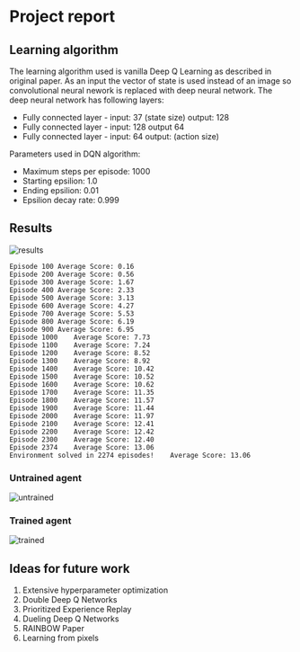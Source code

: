 # Project report

## Learning algorithm

The learning algorithm used is vanilla Deep Q Learning as described in original paper. As an input the vector of state is used instead of an image so convolutional neural nework is replaced with deep neural network. The deep neural network has following layers:

- Fully connected layer - input: 37 (state size) output: 128
- Fully connected layer - input: 128 output 64
- Fully connected layer - input: 64 output: (action size)

Parameters used in DQN algorithm:

- Maximum steps per episode: 1000
- Starting epsilion: 1.0
- Ending epsilion: 0.01
- Epsilion decay rate: 0.999

## Results

![results](training_plot.png)

```
Episode 100	Average Score: 0.16
Episode 200	Average Score: 0.56
Episode 300	Average Score: 1.67
Episode 400	Average Score: 2.33
Episode 500	Average Score: 3.13
Episode 600	Average Score: 4.27
Episode 700	Average Score: 5.53
Episode 800	Average Score: 6.19
Episode 900	Average Score: 6.95
Episode 1000	Average Score: 7.73
Episode 1100	Average Score: 7.24
Episode 1200	Average Score: 8.52
Episode 1300	Average Score: 8.92
Episode 1400	Average Score: 10.42
Episode 1500	Average Score: 10.52
Episode 1600	Average Score: 10.62
Episode 1700	Average Score: 11.35
Episode 1800	Average Score: 11.57
Episode 1900	Average Score: 11.44
Episode 2000	Average Score: 11.97
Episode 2100	Average Score: 12.41
Episode 2200	Average Score: 12.42
Episode 2300	Average Score: 12.40
Episode 2374	Average Score: 13.06
Environment solved in 2274 episodes!	Average Score: 13.06
```

### Untrained agent

![untrained](untrained.gif)

### Trained agent

![trained](trained.gif)

## Ideas for future work

1. Extensive hyperparameter optimization
2. Double Deep Q Networks
3. Prioritized Experience Replay
4. Dueling Deep Q Networks
5. RAINBOW Paper
6. Learning from pixels
